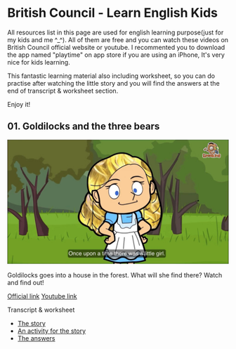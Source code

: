 # British Council - Learn English Kids

All resources list in this page are used for english learning purpose(just for my kids and me ^_^). All of them are free and you can watch these videos on British Council official website or youtube. I recommented you to download the app named "playtime" on app store if you are using an iPhone, It's very nice for kids learning. 

This fantastic learning material also including worksheet, so you can do practise after watching the little story and you will find the answers at the end of transcript & worksheet section.

Enjoy it!

## 01. Goldilocks and the three bears

![logo](./01.Goldilocks-and-the-three-bears/logo.jpeg)

Goldilocks goes into a house in the forest. What will she find there? Watch and find out!

[Official link](https://learnenglishkids.britishcouncil.org/short-stories/goldilocks-and-the-three-bears)
[Youtube link](https://www.youtube.com/watch?v=Oaw-d3r_gIc)

Transcript & worksheet

* [The story](./01.Goldilocks-and-the-three-bears/short-stories-goldilocks-and-the-three-bears-transcript.pdf)
* [An activity for the story](./01.Goldilocks-and-the-three-bears/short-stories-goldilocks-and-the-three-bears-worksheet.pdf)
* [The answers](./01.Goldilocks-and-the-three-bears/short-stories-goldilocks-and-the-three-bears-answers.pdf)
